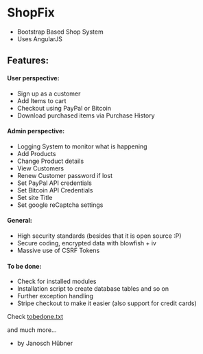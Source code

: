 # ShopFix
- Bootstrap Based Shop System
- Uses AngularJS

## Features: ##
#### User perspective: ####
- Sign up as a customer
- Add Items to cart
- Checkout using PayPal or Bitcoin
- Download purchased items via Purchase History

#### Admin perspective: ####
- Logging System to monitor what is happening
- Add Products
- Change Product details
- View Customers
- Renew Customer password if lost
- Set PayPal API credentials
- Set Bitcoin API Credentials
- Set site Title
- Set google reCaptcha settings

#### General: ####
- High security standards (besides that it is open source :P)
- Secure coding, encrypted data with blowfish + iv
- Massive use of CSRF Tokens

#### To be done: ####
- Check for installed modules
- Installation script to create database tables and so on
- Further exception handling
- Stripe checkout to make it easier (also support for credit cards)

Check [tobedone.txt](tobedone.txt)

and much more...

- by Janosch Hübner
